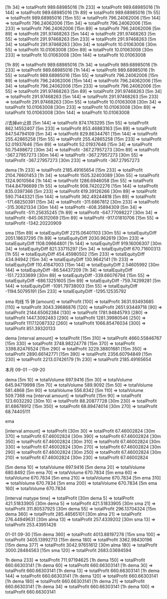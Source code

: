[1h 34] => totalProfit 989.68985016
[1h 233] => totalProfit 989.68985016
[1h 144] => totalProfit 989.68985016
[1h 89] => totalProfit 989.68985016
[1h 55] => totalProfit 989.68985016
[15m 55] => totalProfit 796.24062006
[15m 144] => totalProfit 796.24062006
[15m 34] => totalProfit 796.24062006
[15m 233] => totalProfit 796.24062006
[15m 89] => totalProfit 796.24062006
[5m 89] => totalProfit 291.97468263
[5m 144] => totalProfit 291.97468263
[5m 55] => totalProfit 291.97468263
[5m 233] => totalProfit 291.97468263
[5m 34] => totalProfit 291.97468263
[30m 34] => totalProfit 10.01063008
[30m 55] => totalProfit 10.01063008
[30m 89] => totalProfit 10.01063008
[30m 233] => totalProfit 10.01063008
[30m 144] => totalProfit 10.01063008

[1h 89] => totalProfit 989.68985016
[1h 34] => totalProfit 989.68985016
[1h 233] => totalProfit 989.68985016
[1h 144] => totalProfit 989.68985016
[1h 55] => totalProfit 989.68985016
[15m 55] => totalProfit 796.24062006
[15m 89] => totalProfit 796.24062006
[15m 144] => totalProfit 796.24062006
[15m 34] => totalProfit 796.24062006
[15m 233] => totalProfit 796.24062006
[5m 55] => totalProfit 291.97468263
[5m 89] => totalProfit 291.97468263
[5m 34] => totalProfit 291.97468263
[5m 144] => totalProfit 291.97468263
[5m 233] => totalProfit 291.97468263
[30m 55] => totalProfit 10.01063008
[30m 34] => totalProfit 10.01063008
[30m 233] => totalProfit 10.01063008
[30m 89] => totalProfit 10.01063008
[30m 144] => totalProfit 10.01063008

//去掉atr止损
[5m 144] => totalProfit 874.1763295
[5m 55] => totalProfit 862.14552407
[5m 233] => totalProfit 853.46883163
[5m 89] => totalProfit 847.54794109
[5m 34] => totalProfit 829.86344761
[15m 144] => totalProfit 255.42865258
[15m 55] => totalProfit 255.42865258
[15m 233] => totalProfit 52.01937646
[15m 89] => totalProfit 52.01937646
[15m 34] => totalProfit 50.75498672
[30m 34] => totalProfit -367.27957273
[30m 89] => totalProfit -367.27957273
[30m 144] => totalProfit -367.27957273
[30m 55] => totalProfit -367.27957273
[30m 233] => totalProfit -367.27957273

dema
[1h 233] => totalProfit 2185.49165654
[15m 233] => totalProfit 2104.76601453
[1h 34] => totalProfit 1505.32403089
[30m 55] => totalProfit 1324.9010564
[1h 144] => totalProfit 1286.6946058
[5m 55] => totalProfit 1144.84796699
[1h 55] => totalProfit 908.74202276
[15m 144] => totalProfit 835.0397366
[5m 233] => totalProfit 619.39126266
[30m 89] => totalProfit 590.71443321
[5m 144] => totalProfit 362.49244818
[5m 89] => totalProfit -171.68250391
[15m 34] => totalProfit -311.6867812
[30m 233] => totalProfit -315.30621334
[30m 144] => totalProfit -408.35894309
[5m 34] => totalProfit -511.25635245
[1h 89] => totalProfit -647.77098227
[30m 34] => totalProfit -845.06312069
[15m 89] => totalProfit -917.01810706
[15m 55] => totalProfit -1342.20220909

sma
[15m 89] => totalEquityDiff 2215.06401103
[30m 55] => totalEquityDiff 2051.18637295
[1h 89] => totalEquityDiff 2030.962619
[30m 233] => totalEquityDiff 1108.09664801
[1h 144] => totalEquityDiff 919.16006307
[30m 34] => totalEquityDiff 821.33715297
[5m 34] => totalEquityDiff 670.71600313
[1h 55] => totalEquityDiff 454.45980502
[15m 233] => totalEquityDiff 434.94942
[15m 34] => totalEquityDiff 130.9642141
[1h 233] => totalEquityDiff 110.41647003
[15m 144] => totalEquityDiff 2.54605992
[30m 144] => totalEquityDiff -86.54437209
[1h 34] => totalEquityDiff -151.72333699
[30m 89] => totalEquityDiff -339.66076794
[15m 55] => totalEquityDiff -686.13251605
[5m 89] => totalEquityDiff -759.74299281
[5m 144] => totalEquityDiff -1091.79738003
[5m 55] => totalEquityDiff -1194.50795191
[5m 233] => totalEquityDiff -1295.12535792

sma 均线 15 钟
[amount] => totalProfit
[100] => totalProfit 3631.93493685
[110] => totalProfit 3043.39686876
[120] => totalProfit 2651.93449718
[90] => totalProfit 2144.65062384
[130] => totalProfit 1781.94845793
[280] => totalProfit 1447.3092483
[290] => totalProfit 1281.39980546
[250] => totalProfit 1117.12087332
[260] => totalProfit 1066.85476034
[300] => totalProfit 851.39320133



dema 
[interval amount] => totalProfit
[15m 310] => totalProfit 4660.55846767
[15m 330] => totalProfit 3748.98224778
[15m 370] => totalProfit 3398.82476524
[15m 290] => totalProfit 3229.38801681
[15m 350] => totalProfit 2890.66142771
[15m 390] => totalProfit 2356.60794849
[15m 230] => totalProfit 2213.07426179
[1h 230] => totalProfit 2185.49165654

本月 09-01 --09-20

dema
[5m 10] => totalVolume 697.9416
[5m 30] => totalVolume 645.94719998
[5m 70] => totalVolume 589.9092
[5m 50] => totalVolume 581.4868
[5m 90] => totalVolume 556.8342
[5m 110] => totalVolume 509.7368
ma
[interval amount] => totalProfit
[15m 90] => totalProfit 123.6032292
[30m 10] => totalProfit 88.20877728
[30m 230] => totalProfit 81.68678912
[15m 350] => totalProfit 68.89474014
[30m 270] => totalProfit 68.74405111

ema

[interval amount] => totalProfit
[30m 30] => totalProfit 67.46002824
[30m 370] => totalProfit 67.46002824
[30m 390] => totalProfit 67.46002824
[30m 350] => totalProfit 67.46002824
[30m 310] => totalProfit 67.46002824
[30m 330] => totalProfit 67.46002824
[30m 270] => totalProfit 67.46002824
[30m 290] => totalProfit 67.46002824
[30m 250] => totalProfit 67.46002824
[30m 210] => totalProfit 67.46002824
[30m 230] => totalProfit 67.46002824



[5m dema 10] => totalVolume 697.9416
[5m dema 20] => totalVolume 680.8492
[5m ema 70] => totalVolume 670.7834
[5m ema 60] => totalVolume 670.7834
[5m ema 210] => totalVolume 670.7834
[5m ema 310] => totalVolume 670.7834
[5m ema 200] => totalVolume 670.7834
[5m ema 160] => totalVolume 670.7834


[interval matype time] => totalProfit
[30m dema 5] => totalProfit 421.51833905
[30m dema 5] => totalProfit 421.51833905
[30m sma 21] => totalProfit 311.80537925
[30m dema 55] => totalProfit 296.13704324
[15m dema 360] => totalProfit 285.48565101
[30m alma 21] => totalProfit 276.44949631
[30m alma 13] => totalProfit 257.4339202
[30m sma 13] => totalProfit 253.43951426


01-01   09-30
[15m dema 360] => totalProfit 4013.88197278
[15m sma 100] => totalProfit 3405.13992713
[15m dema 180] => totalProfit 3362.98430196
[15m dema 377] => totalProfit 3042.97651612
[30m alma 180] => totalProfit 3000.28484563
[15m sma 120] => totalProfit 2683.03694594


1h dema 233] => totalProfit 711.97194625
[1h dema 150] => totalProfit 660.66303141
[1h dema 60] => totalProfit 660.66303141
[1h dema 30] => totalProfit 660.66303141
[1h dema 13] => totalProfit 660.66303141
[1h dema 144] => totalProfit 660.66303141
[1h dema 120] => totalProfit 660.66303141
[1h dema 180] => totalProfit 660.66303141
[1h dema 21] => totalProfit 660.66303141
[1h dema 34] => totalProfit 660.66303141
[1h dema 100] => totalProfit 660.66303141